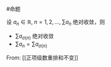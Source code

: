 #命题 

设 $a_{n}\in \mathbb{R},\; n=1,2,\dots,\; \sum a_{n}$ 绝对收敛，则

- $\sum a_{\sigma(n)}$ 绝对收敛
- $\sum a_{n}=\sum a_{\sigma(n)}$

From: [[正项级数重排和不变]]